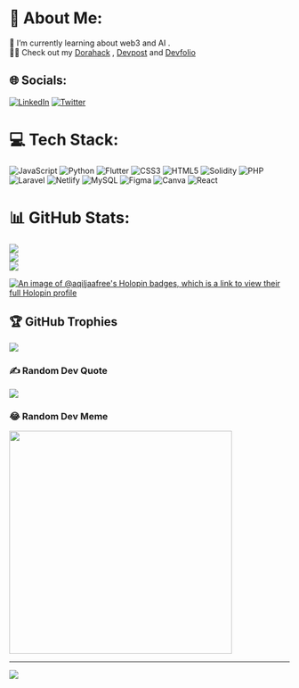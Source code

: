 # 💫 About Me:
🌱 I’m currently learning about web3 and AI .<br>
🧑‍💻 Check out my [Dorahack](https://dorahacks.io/hacker/wanaqil) ,
[Devpost](https://devpost.com/wanaqilre?ref_content=user-portfolio&ref_feature=portfolio&ref_medium=global-nav) and 
[Devfolio](https://devfolio.co/@wanaqil)

## 🌐 Socials:
[![LinkedIn](https://img.shields.io/badge/LinkedIn-%230077B5.svg?logo=linkedin&logoColor=white)](https://linkedin.com/in/https://www.linkedin.com/in/wan-aqil/) [![Twitter](https://img.shields.io/badge/Twitter-%231DA1F2.svg?logo=Twitter&logoColor=white)](https://twitter.com/https://twitter.com/wanaokii) 

# 💻 Tech Stack:
![JavaScript](https://img.shields.io/badge/javascript-%23323330.svg?style=for-the-badge&logo=javascript&logoColor=%23F7DF1E) ![Python](https://img.shields.io/badge/python-3670A0?style=for-the-badge&logo=python&logoColor=ffdd54) ![Flutter](https://img.shields.io/badge/Flutter-%2302569B.svg?style=for-the-badge&logo=Flutter&logoColor=white) ![CSS3](https://img.shields.io/badge/css3-%231572B6.svg?style=for-the-badge&logo=css3&logoColor=white) ![HTML5](https://img.shields.io/badge/html5-%23E34F26.svg?style=for-the-badge&logo=html5&logoColor=white) ![Solidity](https://img.shields.io/badge/Solidity-%23363636.svg?style=for-the-badge&logo=solidity&logoColor=white) ![PHP](https://img.shields.io/badge/php-%23777BB4.svg?style=for-the-badge&logo=php&logoColor=white) ![Laravel](https://img.shields.io/badge/laravel-%23FF2D20.svg?style=for-the-badge&logo=laravel&logoColor=white) ![Netlify](https://img.shields.io/badge/netlify-%23000000.svg?style=for-the-badge&logo=netlify&logoColor=#00C7B7) ![MySQL](https://img.shields.io/badge/mysql-%2300f.svg?style=for-the-badge&logo=mysql&logoColor=white) 	![Figma](https://img.shields.io/badge/figma-%23F24E1E.svg?style=for-the-badge&logo=figma&logoColor=white) ![Canva](https://img.shields.io/badge/Canva-%2300C4CC.svg?style=for-the-badge&logo=Canva&logoColor=white) ![React](https://img.shields.io/badge/react-%2320232a.svg?style=for-the-badge&logo=react&logoColor=%2361DAFB)

# 📊 GitHub Stats:
![](https://github-readme-stats.vercel.app/api?username=AqilJaafree&theme=synthwave&hide_border=false&include_all_commits=true&count_private=false)<br/>
![](https://github-readme-streak-stats.herokuapp.com/?user=AqilJaafree&theme=synthwave&hide_border=false)<br/>
![](https://github-readme-stats.vercel.app/api/top-langs/?username=AqilJaafree&theme=synthwave&hide_border=false&include_all_commits=true&count_private=false&layout=compact)

[![An image of @aqiljaafree's Holopin badges, which is a link to view their full Holopin profile](https://holopin.me/aqiljaafree)](https://holopin.io/@aqiljaafree)

## 🏆 GitHub Trophies
![](https://github-profile-trophy.vercel.app/?username=AqilJaafree&theme=dracula&no-frame=false&no-bg=false&margin-w=4)

### ✍️ Random Dev Quote
![](https://quotes-github-readme.vercel.app/api?type=horizontal&theme=radical)

### 😂 Random Dev Meme
<img src='https://randommeme-five.vercel.app/' style="height: 400px;"/>

---
[![](https://visitcount.itsvg.in/api?id=AqilJaafree&icon=6&color=10)](https://visitcount.itsvg.in)

<!-- Proudly created with GPRM ( https://gprm.itsvg.in ) -->
